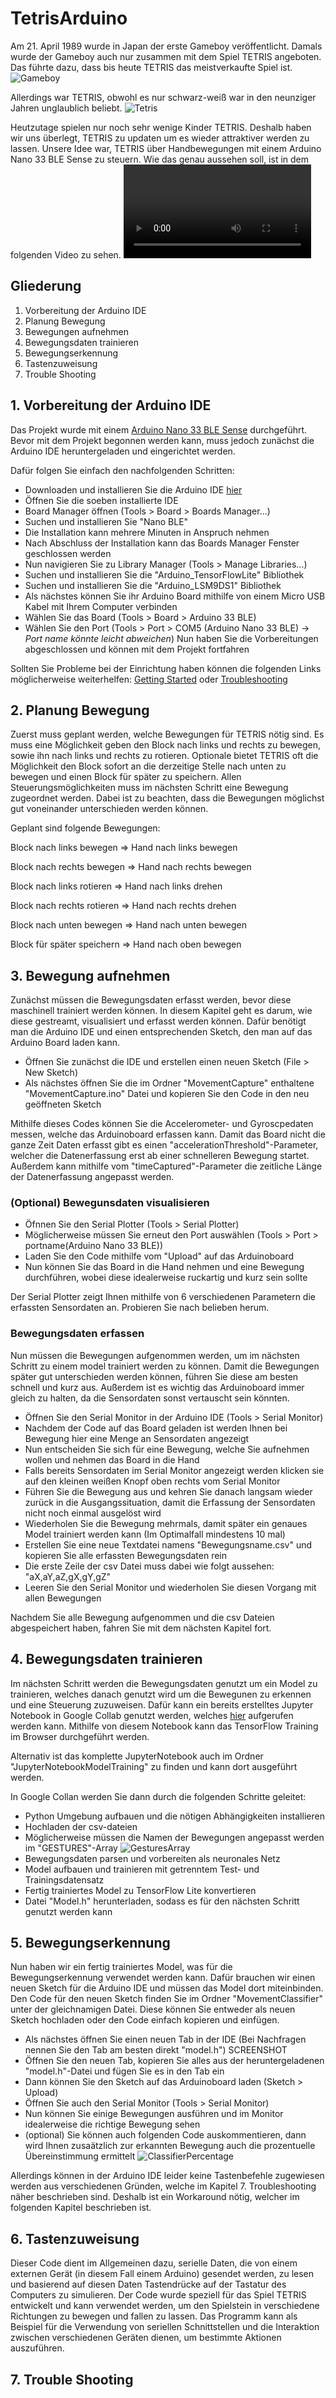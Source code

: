 # TetrisArduino
Am 21. April 1989 wurde in Japan der erste Gameboy veröffentlicht. Damals wurde der Gameboy auch nur zusammen mit dem Spiel TETRIS angeboten. Das führte dazu, dass bis heute TETRIS das meistverkaufte Spiel ist. 
![Gameboy](readme_files/Gameboy1.png)

Allerdings war TETRIS, obwohl es nur schwarz-weiß war in den neunziger Jahren unglaublich beliebt. 
![Tetris](readme_files/Tetris1.png)

Heutzutage spielen nur noch sehr wenige Kinder TETRIS. Deshalb haben wir uns überlegt, TETRIS zu updaten um es wieder attraktiver werden zu lassen. Unsere Idee war, TETRIS über Handbewegungen mit einem Arduino Nano 33 BLE Sense zu steuern. Wie das genau aussehen soll, ist in dem folgenden Video zu sehen. 
![Gameplay](readme_files/Gameplay.mp4)

## Gliederung
1. Vorbereitung der Arduino IDE
2. Planung Bewegung
3. Bewegungen aufnehmen
4. Bewegungsdaten trainieren 
5. Bewegungserkennung
6. Tastenzuweisung
7. Trouble Shooting

<!-- ![Getting Started](readme_files/architecture_diagramm.png)  -->

## 1. Vorbereitung der Arduino IDE
Das Projekt wurde mit einem [Arduino Nano 33 BLE Sense](https://docs.arduino.cc/hardware/nano-33-ble-sense) durchgeführt.
Bevor mit dem Projekt begonnen werden kann, muss jedoch zunächst die Arduino IDE heruntergeladen und eingerichtet werden.

Dafür folgen Sie einfach den nachfolgenden Schritten:
- Downloaden und installieren Sie die Arduino IDE [hier](https://arduino.cc/downloads)
- Öffnen Sie die soeben installierte IDE
- Board Manager öffnen (Tools > Board > Boards Manager...)
- Suchen und installieren Sie "Nano BLE" 
- Die Installation kann mehrere Minuten in Anspruch nehmen
- Nach Abschluss der Installation kann das Boards Manager Fenster geschlossen werden
- Nun navigieren Sie zu Library Manager (Tools > Manage Libraries...)
- Suchen und installieren Sie die "Arduino_TensorFlowLite" Bibliothek
- Suchen und installieren Sie die "Arduino_LSM9DS1" Bibliothek
- Als nächstes können Sie ihr Arduino Board mithilfe von einem Micro USB Kabel mit Ihrem Computer verbinden
- Wählen Sie das Board (Tools > Board > Arduino 33 BLE)
- Wählen Sie den Port (Tools > Port > COM5 (Arduino Nano 33 BLE) -> *Port name könnte leicht abweichen*) 
Nun haben Sie die Vorbereitungen abgeschlossen und können mit dem Projekt fortfahren

Sollten Sie Probleme bei der Einrichtung haben können die folgenden Links möglicherweise weiterhelfen: [Getting Started](https://docs.arduino.cc/software/ide-v1/tutorials/getting-started/cores/arduino-mbed_nano) oder [Troubleshooting](https://support.arduino.cc/hc/en-us)

## 2. Planung Bewegung
Zuerst muss geplant werden, welche Bewegungen für TETRIS nötig sind. Es muss eine Möglichkeit geben den Block nach links und rechts zu bewegen, sowie ihn nach links und rechts zu rotieren. Optionale bietet TETRIS oft die Möglichkeit den Block sofort an die derzeitige Stelle nach unten zu bewegen und einen Block für später zu speichern. Allen Steuerungsmöglichkeiten muss im nächsten Schritt eine Bewegung zugeordnet werden. Dabei ist zu beachten, dass die Bewegungen möglichst gut voneinander unterschieden werden können.

 Geplant sind folgende Bewegungen:

Block nach links bewegen => Hand nach links bewegen

Block nach rechts bewegen => Hand nach rechts bewegen

Block nach links rotieren => Hand nach links drehen

Block nach rechts rotieren => Hand nach rechts drehen

Block nach unten bewegen => Hand nach unten bewegen

Block für später speichern => Hand nach oben bewegen


## 3. Bewegung aufnehmen
Zunächst müssen die Bewegungsdaten erfasst werden, bevor diese maschinell trainiert werden können. In diesem Kapitel geht es darum, wie diese gestreamt, visualisiert und erfasst werden können. Dafür benötigt man die Arduino IDE und einen entsprechenden Sketch, den man auf das Arduino Board laden kann. 
- Öffnen Sie zunächst die IDE und erstellen einen neuen Sketch (File > New Sketch)
- Als nächstes öffnen Sie die im Ordner "MovementCapture" enthaltene "MovementCapture.ino" Datei und kopieren Sie den Code in den neu geöffneten Sketch

Mithilfe dieses Codes können Sie die Accelerometer- und Gyroscpedaten messen, welche das Arduinoboard erfassen kann. Damit das Board nicht die ganze Zeit Daten erfasst gibt es einen "accelerationThreshold"-Parameter, welcher die Datenerfassung erst ab einer schnelleren Bewegung startet. Außerdem kann mithilfe vom "timeCaptured"-Parameter die zeitliche Länge der Datenerfassung angepasst werden.


### (Optional) Bewegunsdaten visualisieren
- Öfnnen Sie den Serial Plotter (Tools > Serial Plotter)
- Möglicherweise müssen Sie erneut den Port auswählen (Tools > Port > portname(Arduino Nano 33 BLE))
- Laden Sie den Code mithilfe vom "Upload" auf das Arduinoboard
- Nun können Sie das Board in die Hand nehmen und eine Bewegung durchführen, wobei diese idealerweise ruckartig und kurz sein sollte

Der Serial Plotter zeigt Ihnen mithilfe von 6 verschiedenen Parametern die erfassten Sensordaten an. Probieren Sie nach belieben herum.


### Bewegungsdaten erfassen
Nun müssen die Bewegungen aufgenommen werden, um im nächsten Schritt zu einem model trainiert werden zu können. Damit die Bewegungen später gut unterschieden werden können, führen Sie diese am besten schnell und kurz aus. Außerdem ist es wichtig das Arduinoboard immer gleich zu halten, da die Sensordaten sonst vertauscht sein könnten.
- Öffnen Sie den Serial Monitor in der Arduino IDE (Tools > Serial Monitor)
- Nachdem der Code auf das Board geladen ist werden Ihnen bei Bewegung hier eine Menge an Sensordaten angezeigt
- Nun entscheiden Sie sich für eine Bewegung, welche Sie aufnehmen wollen und nehmen das Board in die Hand
- Falls bereits Sensordaten im Serial Monitor angezeigt werden klicken sie auf den kleinen weißen Knopf oben rechts vom Serial Monitor
- Führen Sie die Bewegung aus und kehren Sie danach langsam wieder zurück in die Ausgangssituation, damit die Erfassung der Sensordaten nicht noch einmal ausgelöst wird
- Wiederholen Sie die Bewegung mehrmals, damit später ein genaues Model trainiert werden kann (Im Optimalfall mindestens 10 mal)
- Erstellen Sie eine neue Textdatei namens "Bewegungsname.csv" und kopieren Sie alle erfassten Bewegungsdaten rein
- Die erste Zeile der csv Datei muss dabei wie folgt aussehen: "aX,aY,aZ,gX,gY,gZ"
- Leeren Sie den Serial Monitor und wiederholen Sie diesen Vorgang mit allen Bewegungen

Nachdem Sie alle Bewegung aufgenommen und die csv Dateien abgespeichert haben, fahren Sie mit dem nächsten Kapitel fort.


## 4. Bewegungsdaten trainieren
Im nächsten Schritt werden die Bewegungsdaten genutzt um ein Model zu trainieren, welches danach genutzt wird um die Bewegunen zu erkennen und eine Steuerung zuzuweisen. Dafür kann ein bereits erstelltes Jupyter Notebook in Google Collab genutzt werden, welches [hier](https://colab.research.google.com/github/Poldie2028/TetrisArduino/blob/master/JupyterNotebookModelTraining/ArduinoModel.ipynb) aufgerufen werden kann. Mithilfe von diesem Notebook kann das TensorFlow Training im Browser durchgeführt werden. 

Alternativ ist das komplette JupyterNotebook auch im Ordner "JupyterNotebookModelTraining" zu finden und kann dort ausgeführt werden.

In Google Collan werden Sie dann durch die folgenden Schritte geleitet:
- Python Umgebung aufbauen und die nötigen Abhängigkeiten installieren
- Hochladen der csv-dateien
- Möglicherweise müssen die Namen der Bewegungen angepasst werden im "GESTURES"-Array
![GesturesArray](readme_files/Gestures_Screenshot.png)
- Bewegungsdaten parsen und vorbereiten als neuronales Netz
- Model aufbauen und trainieren mit getrenntem Test- und Trainingsdatensatz
- Fertig trainiertes Model zu TensorFlow Lite konvertieren
- Datei "Model.h" herunterladen, sodass es für den nächsten Schritt genutzt werden kann


## 5. Bewegungserkennung
Nun haben wir ein fertig trainiertes Model, was für die Bewegungserkennung verwendet werden kann. Dafür brauchen wir einen neuen Sketch für die Arduino IDE und müssen das Model dort miteinbinden. Den Code für den neuen Sketch finden Sie im Ordner "MovementClassifier" unter der gleichnamigen Datei. Diese können Sie entweder als neuen Sketch hochladen oder den Code einfach kopieren und einfügen.

- Als nächstes öffnen Sie einen neuen Tab in der IDE (Bei Nachfragen nennen Sie den Tab am besten direkt "model.h")
SCREENSHOT
- Öffnen Sie den neuen Tab, kopieren Sie alles aus der heruntergeladenen "model.h"-Datei und fügen Sie es in den Tab ein
- Dann können Sie den Sketch auf das Arduinoboard laden (Sketch > Upload)
- Öffnen Sie auch den Serial Monitor (Tools > Serial Monitor)
- Nun können Sie einige Bewegungen ausführen und im Monitor idealerweise die richtige Bewegung sehen
- (optional) Sie können auch folgenden Code auskommentieren, dann wird Ihnen zusaätzlich zur erkannten Bewegung auch die prozentuelle Übereinstimmung ermittelt
![ClassifierPercentage](readme_files/Classifier_Screenshot.png)

Allerdings können in der Arduino IDE leider keine Tastenbefehle zugewiesen werden aus verschiedenen Gründen, welche im Kapitel 7. Troubleshooting näher beschrieben sind. Deshalb ist ein Workaround nötig, welcher im folgenden Kapitel beschrieben ist.


## 6. Tastenzuweisung
Dieser Code dient im Allgemeinen dazu, serielle Daten, die von einem externen Gerät (in diesem Fall einem Arduino) gesendet werden, zu lesen und basierend auf diesen Daten Tastendrücke auf der Tastatur des Computers zu simulieren. Der Code wurde speziell für das Spiel TETRIS entwickelt und kann verwendet werden, um den Spielstein in verschiedene Richtungen zu bewegen und fallen zu lassen. Das Programm kann als Beispiel für die Verwendung von seriellen Schnittstellen und die Interaktion zwischen verschiedenen Geräten dienen, um bestimmte Aktionen auszuführen.


## 7. Trouble Shooting